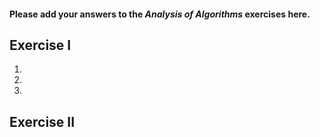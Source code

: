 #### Please add your answers to the ***Analysis of  Algorithms*** exercises here.

## Exercise I

1.

2.

3.

## Exercise II

